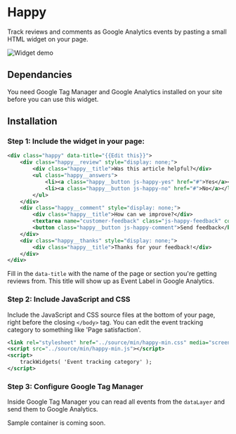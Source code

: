 # Happy

Track reviews and comments as Google Analytics events by pasting a small HTML widget on your page. 

![Widget demo](http://g.recordit.co/fOu49Fvrve.gif)

## Dependancies

You need Google Tag Manager and Google Analytics installed on your site before you can use this widget.

## Installation

### Step 1: Include the widget in your page: 

```xml
<div class="happy" data-title="{{Edit this}}">
    <div class="happy__review" style="display: none;">
        <div class="happy__title">Was this article helpful?</div>
        <ul class="happy__answers">
            <li><a class="happy__button js-happy-yes" href="#">Yes</a></li>
            <li><a class="happy__button js-happy-no" href="#">No</a></li>
        </ul>
    </div>
    <div class="happy__comment" style="display: none;">
        <div class="happy__title">How can we improve?</div>
        <textarea name="customer-feedback" class="js-happy-feedback" cols="10" rows="3"></textarea>
        <button class="happy__button js-happy-comment">Send feedback</button>
    </div>
    <div class="happy__thanks" style="display: none;">
        <div class="happy__title">Thanks for your feedback!</div>
    </div>
</div>
```

Fill in the ```data-title``` with the name of the page or section you're getting reviews from. This title will show up as Event Label in Google Analytics. 

### Step 2: Include JavaScript and CSS 

Include the JavaScript and CSS source files at the bottom of your page, right before the closing ```</body>``` tag. You can edit the event tracking category to something like 'Page satisfaction'.

```xml
<link rel="stylesheet" href="../source/min/happy-min.css" media="screen">
<script src="../source/min/happy-min.js"></script>
<script>
    trackWidgets( 'Event tracking category' );
</script> 
```

### Step 3: Configure Google Tag Manager

Inside Google Tag Manager you can read all events from the ```dataLayer``` and send them to Google Analytics. 

Sample container is coming soon.
